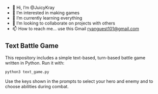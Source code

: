 - 👋 Hi, I’m @JuicyKray
- 👀 I’m interested in making games
- 🌱 I’m currently learning everything
- 💞️ I’m looking to collaborate on projects with others
- 📫 How to reach me... use this Gmail ryanguest101@gmail.com 

<!---
JuicyKray/JuicyKray is a ✨ special ✨ repository because its `README.md` (this file) appears on your GitHub profile.
You can click the Preview link to take a look at your changes.
--->

## Text Battle Game

This repository includes a simple text-based, turn-based battle game written in Python. Run it with:

```bash
python3 text_game.py
```

Use the keys shown in the prompts to select your hero and enemy and to choose abilities during combat.
